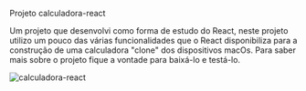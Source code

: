 Projeto calculadora-react

Um projeto que desenvolvi como forma de estudo do React, neste projeto utilizo um pouco das várias funcionalidades que o React disponibiliza para a construção de uma calculadora "clone" dos dispositivos macOs.
Para saber mais sobre o projeto fique a vontade para baixá-lo e testá-lo.

![calculadora-react](https://user-images.githubusercontent.com/118581190/233803502-4e417ea3-eed2-4be9-a192-444700679fc4.png)
